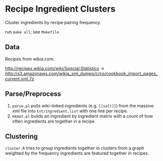 # Recipe Ingredient Clusters

Cluster ingredients by recipe pairing frequency.


run `make all`; see `Makefile`.

## Data
Recipes from wikia.com.

http://recipes.wikia.com/wiki/Special:Statistics → http://s3.amazonaws.com/wikia_xml_dumps/c/co/cookbook_import_pages_current.xml.7z

## Parse/Preprocess

1. `parse.pl` pulls wiki-linked ingredients (e.g. `[[salt]]`) from the massive xml file into `txt/ingredient.list` with one line per recipe.
2. `mkmat.pl` builds an ingredient by ingredient matrix with a count of how often ingredients are together in a recipe

## Clustering

`cluster.R` tries to group ingredients together in clusters from a graph weighted by the frequency ingredients are featured together in recipes.
